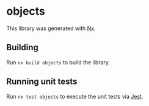 # objects

This library was generated with [Nx](https://nx.dev).

## Building

Run `nx build objects` to build the library.

## Running unit tests

Run `nx test objects` to execute the unit tests via [Jest](https://jestjs.io).
